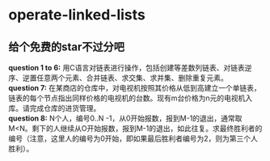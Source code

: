 # operate-linked-lists
## 给个免费的star不过分吧  
**question 1 to 6:** 用C语言对链表进行操作，包括创建等差数列链表、对链表逆序、逆置任意两个元素、合并链表、求交集、求并集、删除重复元素。  
**question 7:** 在某商店的仓库中，对电视机按照其价格从低到高建立一个单链表，链表的每个节点指出同样价格的电视机的台数。现有m台价格为n元的电视机入库。请完成仓库的进货管理。  
**question 8:** N个人，编号0..N -1，从0开始报数，报到M-1的退出，通常取M<N。剩下的人继续从О开始报数，报到M-1的退出，如此往复。求最终胜利者的编号（注意，这里人的编号为0开始，即如果最后胜利者编号为2，则为第三个人胜利）。

